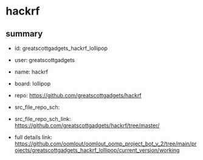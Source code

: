 # hackrf
 
## summary 
* id: greatscottgadgets_hackrf_lollipop
* user: greatscottgadgets
* name: hackrf
* board: lollipop
* repo: https://github.com/greatscottgadgets/hackrf



* src_file_repo_sch: 
* src_file_repo_sch_link: https://github.com/greatscottgadgets/hackrf/tree/master/
* full details link: https://github.com/oomlout/oomlout_oomp_project_bot_v_2/tree/main/projects/greatscottgadgets_hackrf_lollipop/current_version/working  







